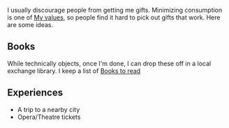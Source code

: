 I usually discourage people from getting me gifts. Minimizing consumption is one of [My values](alkoclick/words/My%20values.md), so people find it hard to pick out gifts that work. Here are some ideas.

## Books
While technically objects, once I'm done, I can drop these off in a local exchange library. I keep a list of [Books to read](Books%20to%20read.md)

## Experiences
* A trip to a nearby city
* Opera/Theatre tickets